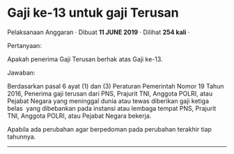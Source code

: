 Gaji ke-13 untuk gaji Terusan
=============================

Pelaksanaan Anggaran · Dibuat **11 JUNE 2019** · Dilihat **254 kali** ·

Pertanyaan:

Apakah penerima Gaji Terusan berhak atas Gaji ke-13.

Jawaban:

Berdasarkan pasal 6 ayat (1) dan (3) Peraturan Pemerintah Nomor 19 Tahun 2016, Penerima gaji terusan dari PNS, Prajurit TNI, Anggota POLRI, atau Pejabat Negara yang meninggal dunia atau tewas diberikan gaji ketiga belas  yang dibebankan pada instansi atau lembaga tempat PNS, Prajurit TNI, Anggota POLRI, atau Pejabat Negara bekerja. 

Apabila ada perubahan agar berpedoman pada perubahan terakhir tiap tahunnya.

  

  
  
  

* * *